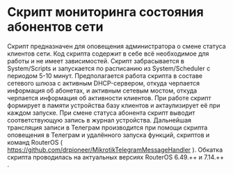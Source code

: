 # Скрипт мониторинга состояния абонентов сети 
Скрипт предназначен для оповещения администратора о смене статуса клиентов сети. Код скрипта содержит в себе всё необходимое для работы и не имеет зависимостей. Скрипт забрасывается в System/Scripts и запускается по расписанию из System/Scheduler с периодом 5-10 минут. Предполагается работа скрипта в составе сетевого шлюза с активным DHCP-сервером, откуда черпается информация об абонетах, и активным сетевым мостом, откуда черпается информация об активности клиентов. При работе скрипт формирует в памяти устройства базу клиентов и актаулизирует её при каждом запуске. При смене статуса абонента скрипт выводит соответствующую запись в журнал устройства. Дальнейшая трансляция записи в Телеграм производится при помощи скрипта оповещения в Телеграм и удалённого запуска функций, скриптов и команд RouterOS ( https://github.com/drpioneer/MikrotikTelegramMessageHandler ). Обкатка скрипта проводилась на актуальных версиях RouterOS 6.49.++ и 7.14.++ .
